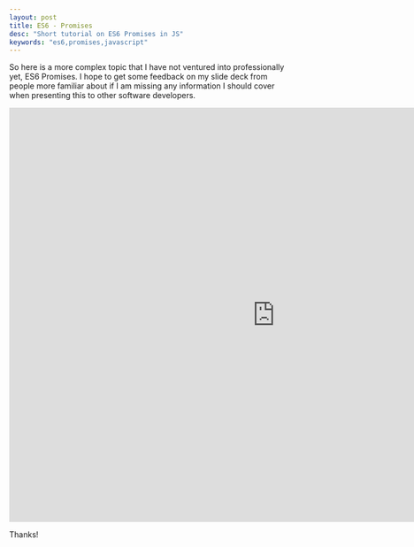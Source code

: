 ```yaml
---
layout: post
title: ES6 - Promises
desc: "Short tutorial on ES6 Promises in JS"
keywords: "es6,promises,javascript"
---
```


So here is a more complex topic that I have not ventured into professionally yet, ES6 Promises. I hope to get some feedback on my slide deck from people more familiar about if I am missing any information I should cover when presenting this to other software developers.

<div class="videoWrapper">
	<iframe src="https://docs.google.com/presentation/d/1w8CVeQ8L00HyxdOpx8uz1DJIPX2DkvKzLtJ16G_rdA8/embed?start=false&loop=false&delayms=3000" frameborder="0" width="960" height="749" allowfullscreen="true" mozallowfullscreen="true" webkitallowfullscreen="true"></iframe>
</div>

Thanks!